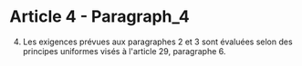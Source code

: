 # Article 4 - Paragraph_4

4. Les exigences prévues aux paragraphes 2 et 3 sont évaluées selon des principes uniformes visés à l'article 29, paragraphe 6.